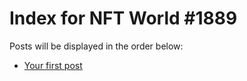 # Index for NFT World #1889
Posts will be displayed in the order below:

- [Your first post](./001-first.md)

